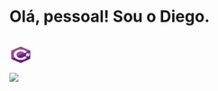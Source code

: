 # Olá, pessoal! Sou o Diego.

<div style="display: inline_block"><br>
  <img align="center" alt="dhfcarmo-Csharp" height="30" width="40" src="https://raw.githubusercontent.com/devicons/devicon/master/icons/csharp/csharp-original.svg">
</div>


<div style="display: inline_block"><br>
  <a href="https://www.linkedin.com/in/diegohfcarmo" target="_blank"><img src="https://img.shields.io/badge/-LinkedIn-%230077B5?style=for-the-badge&logo=linkedin&logoColor=white" target="_blank"></a> 
</div>

